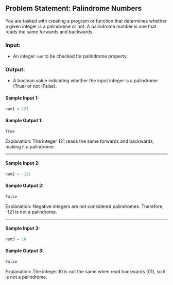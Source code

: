 ## Problem Statement: Palindrome Numbers

You are tasked with creating a program or function that determines whether a given integer is a palindrome or not. A palindrome number is one that reads the same forwards and backwards.

### Input:
- An integer `num` to be checked for palindrome property.

### Output:
- A boolean value indicating whether the input integer is a palindrome (True) or not (False).

#### Sample Input 1:
```python
num1 = 121
```

#### Sample Output 1:
```python
True
```

Explanation: The integer 121 reads the same forwards and backwards, making it a palindrome.

---

#### Sample Input 2:
```python
num2 = -121
```

#### Sample Output 2:
```python
False
```

Explanation: Negative integers are not considered palindromes. Therefore, -121 is not a palindrome.

---

#### Sample Input 3:
```python
num3 = 10
```

#### Sample Output 3:
```python
False
```

Explanation: The integer 10 is not the same when read backwards (01), so it is not a palindrome.
